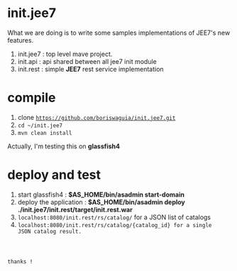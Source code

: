 init.jee7
=========
What we are doing is to write some samples implementations of JEE7's new features.

1. init.jee7 : top level mave project.
2. init.api  : api shared between all jee7 init module
3. init.rest : simple <b>JEE7</b> rest service implementation

compile
============

1. clone <code>https://github.com/boriswaguia/init.jee7.git</code>
2. <code>cd ~/init.jee7</code>
3. <code>mvn clean install </code>

Actually, I'm testing this on <b>glassfish4</b>

deploy and test
===============

1. start glassfish4 : <b>$AS_HOME/bin/asadmin start-domain</b>
2. deploy the application : <b>$AS_HOME/bin/asadmin deploy ./init.jee7/init.rest/target/init.rest.war</b>
3. <code>localhost:8080/init.rest/rs/catalog/</code> for a JSON list of catalogs
4. <code>localhost:8080/init.rest/rs/catalog/{catalog_id} for a single JSON catalog result.

thanks !
